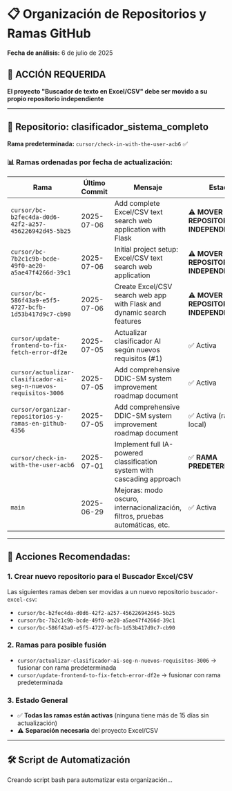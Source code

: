 # 📋 Organización de Repositorios y Ramas GitHub
**Fecha de análisis:** 6 de julio de 2025

## 🚨 ACCIÓN REQUERIDA
**El proyecto "Buscador de texto en Excel/CSV" debe ser movido a su propio repositorio independiente**

---

## 📁 Repositorio: clasificador_sistema_completo
**Rama predeterminada:** `cursor/check-in-with-the-user-acb6` ✅

### 📊 Ramas ordenadas por fecha de actualización:

| Rama | Último Commit | Mensaje | Estado |
|------|---------------|---------|--------|
| `cursor/bc-b2fec4da-d0d6-42f2-a257-456226942d45-5b25` | 2025-07-06 | Add complete Excel/CSV text search web application with Flask | ⚠️ **MOVER A REPOSITORIO INDEPENDIENTE** |
| `cursor/bc-7b2c1c9b-bcde-49f0-ae20-a5ae47f4266d-39c1` | 2025-07-06 | Initial project setup: Excel/CSV text search web application | ⚠️ **MOVER A REPOSITORIO INDEPENDIENTE** |
| `cursor/bc-586f43a9-e5f5-4727-bcfb-1d53b417d9c7-cb90` | 2025-07-06 | Create Excel/CSV search web app with Flask and dynamic search features | ⚠️ **MOVER A REPOSITORIO INDEPENDIENTE** |
| `cursor/update-frontend-to-fix-fetch-error-df2e` | 2025-07-05 | Actualizar clasificador AI según nuevos requisitos (#1) | ✅ Activa |
| `cursor/actualizar-clasificador-ai-seg-n-nuevos-requisitos-3006` | 2025-07-05 | Add comprehensive DDIC-SM system improvement roadmap document | ✅ Activa |
| `cursor/organizar-repositorios-y-ramas-en-github-4356` | 2025-07-05 | Add comprehensive DDIC-SM system improvement roadmap document | ✅ Activa (rama local) |
| `cursor/check-in-with-the-user-acb6` | 2025-07-01 | Implement full IA-powered classification system with cascading approach | ✅ **RAMA PREDETERMINADA** |
| `main` | 2025-06-29 | Mejoras: modo oscuro, internacionalización, filtros, pruebas automáticas, etc. | ✅ Activa |

---

## 🎯 Acciones Recomendadas:

### 1. **Crear nuevo repositorio para el Buscador Excel/CSV**
Las siguientes ramas deben ser movidas a un nuevo repositorio `buscador-excel-csv`:
- `cursor/bc-b2fec4da-d0d6-42f2-a257-456226942d45-5b25`
- `cursor/bc-7b2c1c9b-bcde-49f0-ae20-a5ae47f4266d-39c1`
- `cursor/bc-586f43a9-e5f5-4727-bcfb-1d53b417d9c7-cb90`

### 2. **Ramas para posible fusión**
- `cursor/actualizar-clasificador-ai-seg-n-nuevos-requisitos-3006` → fusionar con rama predeterminada
- `cursor/update-frontend-to-fix-fetch-error-df2e` → fusionar con rama predeterminada

### 3. **Estado General**
- ✅ **Todas las ramas están activas** (ninguna tiene más de 15 días sin actualización)
- ⚠️ **Separación necesaria** del proyecto Excel/CSV

---

## 🛠️ Script de Automatización

Creando script bash para automatizar esta organización...